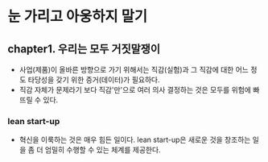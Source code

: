 # 눈 가리고 아웅하지 말기

## chapter1. 우리는 모두 거짓말쟁이

- 사업(제품)이 올바른 방향으로 가기 위해서는 직감(실험)과 그 직감에 대한 어느 정도 타당성을 갖기 위한 증거(데이터)가 필요하다.
- 직감 자체가 문제라기 보다 직감'만'으로 여러 의사 결정하는 것은 모두를 위험에 빠뜨릴 수 있다.

### lean start-up

- 혁신을 이룩하는 것은 매우 힘든 일이다. lean start-up은 새로운 것을 창조하는 일을 좀 더 엄밀히 수행할 수 있는 체계를 제공한다.
